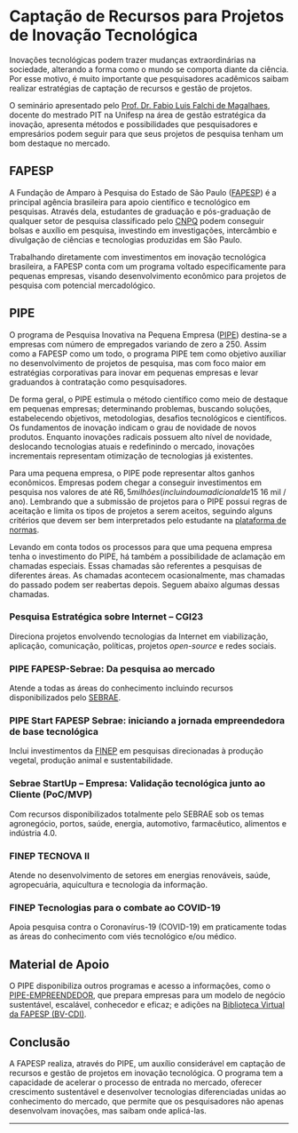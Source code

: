# Captação de Recursos para Projetos de Inovação Tecnológica

Inovações tecnológicas podem trazer mudanças extraordinárias na sociedade, alterando a forma como o mundo se comporta diante da ciência. Por esse motivo, é muito importante que pesquisadores acadêmicos saibam realizar estratégias de captação de recursos e gestão de projetos.

O seminário apresentado pelo [Prof. Dr. Fabio Luis Falchi de Magalhaes](https://www.linkedin.com/in/fabio-luis-falchi-de-magalhaes-34038224/), docente do mestrado PIT na Unifesp na área de gestão estratégica da inovação, apresenta métodos e possibilidades que pesquisadores e empresários podem seguir para que seus projetos de pesquisa tenham um bom destaque no mercado.

## FAPESP

A Fundação de Amparo à Pesquisa do Estado de São Paulo ([FAPESP](https://fapesp.br)) é a principal agência brasileira para apoio científico e tecnológico em pesquisas. Através dela, estudantes de graduação e pós-graduação de qualquer setor de pesquisa classificado pelo [CNPQ](https://www.gov.br/cnpq/pt-br) podem conseguir bolsas e auxílio em pesquisa, investindo em investigações, intercâmbio e divulgação de ciências e tecnologias produzidas em São Paulo.

Trabalhando diretamente com investimentos em inovação tecnológica brasileira, a FAPESP conta com um programa voltado especificamente para pequenas empresas, visando desenvolvimento econômico para projetos de pesquisa com potencial mercadológico.

## PIPE

O programa de Pesquisa Inovativa na Pequena Empresa ([PIPE](https://fapesp.br/pipe/)) destina-se a empresas com número de empregados variando de zero a 250. Assim como a FAPESP como um todo, o programa PIPE tem como objetivo auxiliar no desenvolvimento de projetos de pesquisa, mas com foco maior em estratégias corporativas para inovar em pequenas empresas e levar graduandos à contratação como pesquisadores.

De forma geral, o PIPE estimula o método científico como meio de destaque em pequenas empresas; determinando problemas, buscando soluções, estabelecendo objetivos, metodologias, desafios tecnológicos e científicos. Os fundamentos de inovação indicam o grau de novidade de novos produtos. Enquanto inovações radicais possuem alto nível de novidade, deslocando tecnologias atuais e redefinindo o mercado, inovações incrementais representam otimização de tecnologias já existentes.

Para uma pequena empresa, o PIPE pode representar altos ganhos econômicos. Empresas podem chegar a conseguir investimentos em pesquisa nos valores de até R$6,5 milhões (incluindo um adicional de 15% do total aprovado + R$ 16 mil / ano). Lembrando que a submissão de projetos para o PIPE possui regras de aceitação e limita os tipos de projetos a serem aceitos, seguindo alguns critérios que devem ser bem interpretados pelo estudante na [plataforma de normas](https://fapesp.br/pipe/normas/).

Levando em conta todos os processos para que uma pequena empresa tenha o investimento do PIPE, há também a possibilidade de aclamação em chamadas especiais. Essas chamadas são referentes a pesquisas de diferentes áreas. As chamadas acontecem ocasionalmente, mas chamadas do passado podem ser reabertas depois. Seguem abaixo algumas dessas chamadas.

### Pesquisa Estratégica sobre Internet – CGI23

Direciona projetos envolvendo tecnologias da Internet em viabilização, aplicação, comunicação, políticas, projetos *open-source* e redes sociais.

### PIPE FAPESP-Sebrae: Da pesquisa ao mercado

Atende a todas as áreas do conhecimento incluindo recursos disponibilizados pelo [SEBRAE](https://sebrae.com.br/sites/PortalSebrae/).

### PIPE Start FAPESP Sebrae: iniciando a jornada empreendedora de base tecnológica

Inclui investimentos da [FINEP](http://www.finep.gov.br) em pesquisas direcionadas à produção vegetal, produção animal e sustentabilidade.

### Sebrae StartUp – Empresa: Validação tecnológica junto ao Cliente (PoC/MVP)

Com recursos disponibilizados totalmente pelo SEBRAE sob os temas agronegócio, portos, saúde, energia, automotivo, farmacêutico, alimentos e indústria 4.0.

### FINEP TECNOVA II

Atende no desenvolvimento de setores em energias renováveis, saúde, agropecuária, aquicultura e tecnologia da informação.

### FINEP Tecnologias para o combate ao COVID-19

Apoia pesquisa contra o Coronavírus-19 (COVID-19) em praticamente todas as áreas do conhecimento com viés tecnológico e/ou médico.

## Material de Apoio

O PIPE disponibiliza outros programas e acesso a informações, como o [PIPE-EMPREENDEDOR](https://fapesp.br/pipe/empreendedor/), que prepara empresas para um modelo de negócio sustentável, escalável, conhecedor e eficaz; e adições na [Biblioteca Virtual da FAPESP (BV-CDI)](https://bv.fapesp.br/pt/).

## Conclusão

A FAPESP realiza, através do PIPE, um auxílio considerável em captação de recursos e gestão de projetos em inovação tecnológica. O programa tem a capacidade de acelerar o processo de entrada no mercado, oferecer crescimento sustentável e desenvolver tecnologias diferenciadas unidas ao conhecimento do mercado, que permite que os pesquisadores não apenas desenvolvam inovações, mas saibam onde aplicá-las.

--- 
